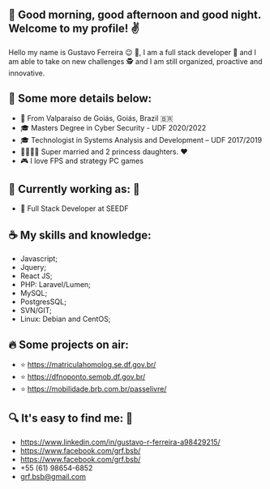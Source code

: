 ## 🤙 Good morning, good afternoon and good night. Welcome to my profile! ✌️  

Hello my name is Gustavo Ferreira 😉 🤝, I am a full stack developer 📗 and I am able to take on new challenges 🕵 and I am still organized, proactive and innovative. 

## 👀 Some more details below:

- 📌 From Valparaíso de Goiás, Goiás, Brazil 🇧🇷
- 🎓 Masters Degree in Cyber Security - UDF 2020/2022
- 🎓 Technologist in Systems Analysis and Development – UDF 2017/2019
- 👨‍👩‍👧‍👦 Super married and 2 princess daughters. ❤️
- 🎮 I love FPS and strategy PC games 

## 💪 Currently working as: 💼

* 🤖 Full Stack Developer at SEEDF

## ☕ My skills and knowledge:

* Javascript;
* Jquery;
* React JS;
* PHP: Laravel/Lumen;
* MySQL;
* PostgresSQL;
* SVN/GIT;
* Linux: Debian and CentOS;

## 🔥 Some projects on air:

- ⭐️ https://matriculahomolog.se.df.gov.br/
- ⭐️ https://dfnoponto.semob.df.gov.br/
- ⭐️ https://mobilidade.brb.com.br/passelivre/

## 🔍 It's easy to find me: 🔎

* https://www.linkedin.com/in/gustavo-r-ferreira-a98429215/
* https://www.facebook.com/grf.bsb/
* https://www.facebook.com/grf.bsb/
* +55 (61) 98654-6852
* grf.bsb@gmail.com

<!---
gustavorferreira/gustavorferreira is a ✨ special ✨ repository because its `README.md` (this file) appears on your GitHub profile.
You can click the Preview link to take a look at your changes.
--->
